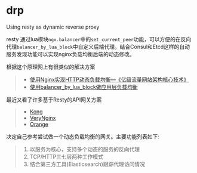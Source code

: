 drp
===
Using resty as dynamic reverse proxy

resty 通过lua模块`ngx.balancer`中的`set_current_peer`功能，可以方便的在反向代理`balancer_by_lua_block`中自定义后端代理。结合Consul和Etcd这样的自动服务发现功能可以实现nginx负载均衡后端的动态修改。

根据这个原理网上有很类似的解决方案
> * [使用Nginx实现HTTP动态负载均衡—《亿级流量网站架构核心技术》](http://www.10tiao.com/html/164/201703/2652898370/1.html)
> * [使用balancer_by_lua_block做应用层负载均衡](http://blog.csdn.net/lubber__land/article/details/53287244)

最近又看了许多基于Resty的API网关方案
> * [Kong](https://getkong.org/)
> * [VeryNginx](https://github.com/alexazhou/VeryNginx)
> * [Orange](http://orange.sumory.com)

决定自己参考尝试做一个动态负载均衡的网关。主要功能列表如下:
> 1. 以服务为核心，支持多个动态的服务的反向代理
> 2. TCP/HTTP三七层两种工作模式
> 3. 结合第三方工具(Elasticsearch)跟踪代理访问情况
